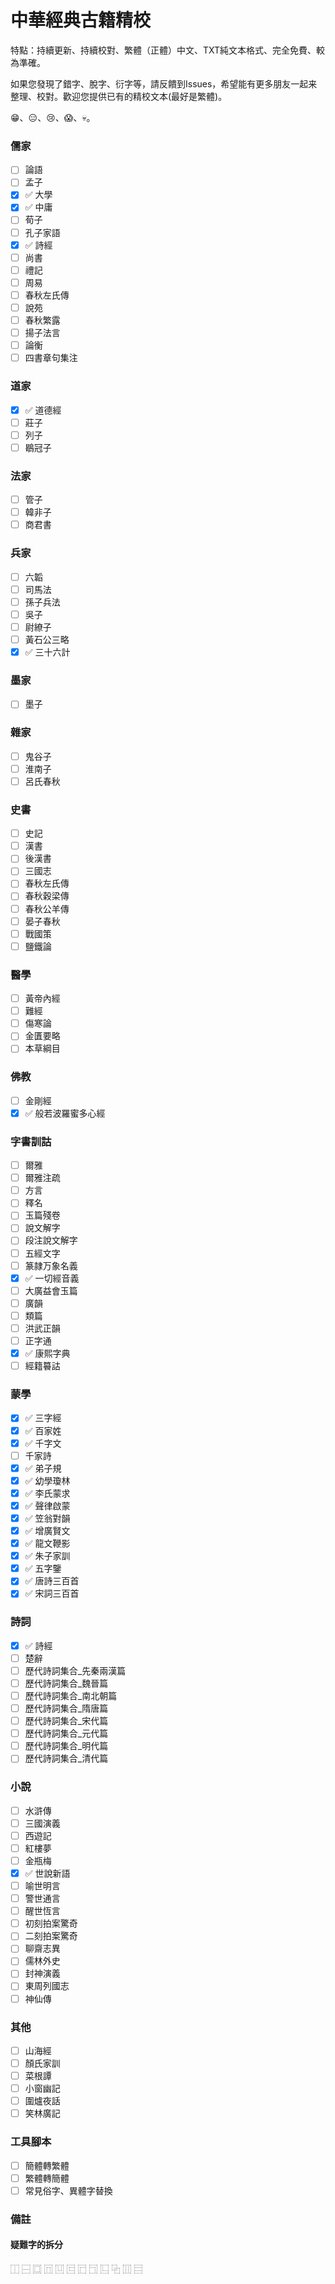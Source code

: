 # 中華經典古籍精校

特點：持續更新、持續校對、繁體（正體）中文、TXT純文本格式、完全免費、較為準確。

如果您發現了錯字、脫字、衍字等，請反饋到Issues，希望能有更多朋友一起来整理、校對。歡迎您提供已有的精校文本(最好是繁體)。

😁、😑、😢、😱、💀。

### 儒家

- [ ] 論語
- [ ] 孟子
- [x] :white_check_mark: 大學
- [x] :white_check_mark: 中庸
- [ ] 荀子
- [ ] 孔子家語
- [x] :white_check_mark: 詩經
- [ ] 尚書
- [ ] 禮記
- [ ] 周易
- [ ] 春秋左氏傳
- [ ] 說苑
- [ ] 春秋繁露
- [ ] 揚子法言
- [ ] 論衡
- [ ] 四書章句集注

### 道家

- [x] :white_check_mark: 道德經
- [ ] 莊子 
- [ ] 列子
- [ ] 鶡冠子

### 法家

- [ ] 管子
- [ ] 韓非子
- [ ] 商君書

### 兵家

- [ ] 六韜
- [ ] 司馬法
- [ ] 孫子兵法
- [ ] 吳子
- [ ] 尉繚子
- [ ] 黃石公三略
- [x] :white_check_mark: 三十六計

### 墨家

- [ ] 墨子

### 雜家

- [ ] 鬼谷子
- [ ] 淮南子
- [ ] 呂氏春秋

### 史書

- [ ] 史記
- [ ] 漢書
- [ ] 後漢書
- [ ] 三國志
- [ ] 春秋左氏傳
- [ ] 春秋穀梁傳
- [ ] 春秋公羊傳
- [ ] 晏子春秋
- [ ] 戰國策
- [ ] 鹽鐵論

### 醫學

- [ ] 黃帝內經
- [ ] 難經
- [ ] 傷寒論
- [ ] 金匱要略
- [ ] 本草綱目

### 佛教

- [ ] 金剛經
- [x] :white_check_mark: 般若波羅蜜多心經

### 字書訓詁

- [ ] 爾雅
- [ ] 爾雅注疏
- [ ] 方言
- [ ] 釋名
- [ ] 玉篇殘卷
- [ ] 說文解字
- [ ] 段注說文解字
- [ ] 五經文字
- [ ] 篆隷万象名義
- [x] :white_check_mark: 一切經音義
- [ ] 大廣益會玉篇
- [ ] 廣韻
- [ ] 類篇
- [ ] 洪武正韻
- [ ] 正字通
- [x] :white_check_mark: 康熙字典
- [ ] 經籍䉵詁

### 蒙學

- [x] :white_check_mark: 三字經
- [x] :white_check_mark: 百家姓
- [x] :white_check_mark: 千字文
- [ ] 千家詩
- [x] :white_check_mark: 弟子規
- [x] :white_check_mark: 幼學瓊林
- [x] :white_check_mark: 李氏蒙求 
- [x] :white_check_mark: 聲律啟蒙
- [x] :white_check_mark: 笠翁對韻
- [x] :white_check_mark: 增廣賢文
- [x] :white_check_mark: 龍文鞭影
- [x] :white_check_mark: 朱子家訓
- [x] :white_check_mark: 五字鑒
- [x] :white_check_mark: 唐詩三百首
- [x] :white_check_mark: 宋詞三百首

### 詩詞

- [x] :white_check_mark: 詩經
- [ ] 楚辭
- [ ] 歷代詩詞集合_先秦兩漢篇
- [ ] 歷代詩詞集合_魏晉篇
- [ ] 歷代詩詞集合_南北朝篇
- [ ] 歷代詩詞集合_隋唐篇
- [ ] 歷代詩詞集合_宋代篇
- [ ] 歷代詩詞集合_元代篇
- [ ] 歷代詩詞集合_明代篇
- [ ] 歷代詩詞集合_清代篇

### 小說

- [ ] 水滸傳
- [ ] 三國演義
- [ ] 西遊記
- [ ] 紅樓夢
- [ ] 金瓶梅
- [x] :white_check_mark: 世說新語
- [ ] 喻世明言
- [ ] 警世通言
- [ ] 醒世恆言
- [ ] 初刻拍案驚奇
- [ ] 二刻拍案驚奇
- [ ] 聊齋志異 
- [ ] 儒林外史 
- [ ] 封神演義 
- [ ] 東周列國志
- [ ] 神仙傳

### 其他

- [ ] 山海經
- [ ] 顏氏家訓
- [ ] 菜根譚
- [ ] 小窗幽記
- [ ] 圍爐夜話
- [ ] 笑林廣記

### 工具腳本

- [ ] 簡體轉繁體
- [ ] 繁體轉簡體
- [ ] 常見俗字、異體字替換

### 備註

#### 疑難字的拆分
⿰
⿱
⿴
⿵
⿶
⿷
⿸
⿹
⿺
⿻
⿲
⿳
